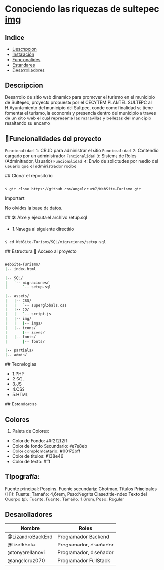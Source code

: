 # Conociendo las riquezas de sultepec [img](https://seeklogo.com/images/C/cecytem-logo-D0CECF053F-seeklogo.com.png)

## Indice
- [Descripcion](#Descripcion)
- [Instalación](#Instalación)
- [Funcionalides](#Funcionalidades)
- [Estandares](#Estandares)
- [Desarrolladores](#Desarrolladores)

## Descripcion

Desarrollo de sitio web dinamico para promover el turismo en el municipio de Sultepec, 
proyecto propuesto por el CECYTEM PLANTEL SULTEPC al H.Ayuntamiento del municipio del Sultpec,
donde como finalidad se tiene fomentar el turismo, la economia y presencia dentro del municipio 
a traves de un sitio web el cual represente  las maravillas y bellezas del municipio resaltando su encanto

## :hammer:Funcionalidades del proyecto
`Funcionalidad 1`: CRUD para administrar el sitio
`Funcionalidad 2`: Contendio cargado por un administrador
`Funcionalidad 3`: Sistema de Roles (Adminitrador, Usuario)
`Funcionalidad 4`: Envio de solicitudes por medio del usuario que el administrador recibe

\## Clonar el repositorio

```bash

$ git clone https://github.com/angelcruz07/WebSite-Turismo.git

```

> [!IMPORTANT]
> No olvides la base de datos.

\## 🛠️ Abre y ejecuta el archivo setup.sql
- 1.Navega al siguiente directirio

```bash

$ cd WebSite-Turismo/SQL/migraciones/setup.sql 

```

\## Estructura 📁 Acceso al proyecto

```bash

WebSite-Turismo/
|-- index.html

|-- SQL/
|   `-- migraciones/
|       `-- setup.sql

|-- assets/
|   |-- CSS/
|   |   `-- superglobals.css
|   |-- JS/
|   |   `-- script.js
|   |-- img/
|   |   |-- imgs/
|   |-- icons/
|       |-- icons/
|   |-- fonts/
|       |-- fonts/

|-- partials/
|-- admin/

```
\## Tecnologias

- 1.PHP
- 2.SQL
- 3.JS
- 4.CSS
- 5.HTML

\## Estandaress

## Colores

1. Paleta de Colores:
- Color de Fondo: ##f2f2f2ff
- Color de fondo Secundario: #e7e8eb
- Color complementario: #00172bff
- Color de titulos: #138e46
- Color de texto: #fff

## Tipografía:
Fuente principal: Poppins.
Fuente secundaria: Ghotman.
Títulos Principales (H1): Fuente: Tamaño: 4,6rem, Peso:Negrita Clase:title-index
Texto del Cuerpo (p): Fuente: Fuente: Tamaño: 1.6rem, Peso: Regular

## Desarolladores

| Nombre                           | Roles       |
| -------------------------------- | ---------------------- |
| @LizandroBackEnd                 | Programador Backend    |
| @lizethbeta                      | Programador, diseñador |
| @tonyarellanovi                  | Programador, diseñador |
| @angelcruz070                    | Programador FullStack  |
